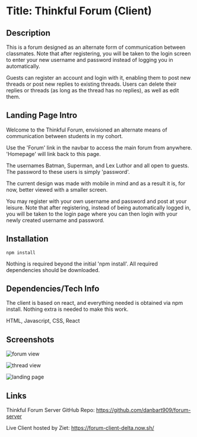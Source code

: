 # Title: Thinkful Forum (Client)

## Description

This is a forum designed as an alternate form of communication between classmates. Note that after registering, you will be taken to the login screen to enter your new username and password instead of logging you in automatically.

Guests can register an account and login with it, enabling them to post new threads or post new replies to existing threads. Users can delete their replies or threads (as long as the thread has no replies), as well as edit them.

## Landing Page Intro

Welcome to the Thinkful Forum, envisioned an alternate means of communication between students in my cohort.

Use the 'Forum' link in the navbar to access the main forum from anywhere. 'Homepage' will link back to this page.

The usernames Batman, Superman, and Lex Luthor and all open to guests. The password to these users is simply 'password'.

The current design was made with mobile in mind and as a result it is, for now, better viewed with a smaller screen.

You may register with your own username and password and post at your leisure. Note that after registering, instead of being automatically logged in, you will be taken to the login page where you can then login with your newly created username and password.

## Installation

```
npm install
```

Nothing is required beyond the initial 'npm install'. All required dependencies should be downloaded.

## Dependencies/Tech Info

The client is based on react, and everything needed is obtained via npm install. Nothing extra is needed to make this work.

HTML, Javascript, CSS, React

## Screenshots

![forum view](https://i.imgur.com/HZ7pWO9.png "forum-view")

![thread view](https://i.imgur.com/itKCeCp.png "thread-view")

![landing page](https://i.imgur.com/0meUB4F.png "landing-page")

## Links

Thinkful Forum Server GitHub Repo: https://github.com/danbart909/forum-server

Live Client hosted by Ziet: https://forum-client-delta.now.sh/
